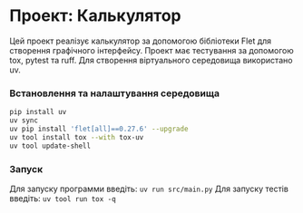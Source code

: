 # Проект: Калькулятор
Цей проект реалізує калькулятор за допомогою бібліотеки Flet для створення графічного інтерфейсу.
Проект має тестування за допомогою tox, pytest та ruff.
Для створення віртуального середовища використано uv.

### Встановлення та налаштування середовища
```bash
pip install uv
uv sync
uv pip install 'flet[all]==0.27.6' --upgrade
uv tool install tox --with tox-uv
uv tool update-shell
```

### Запуск
Для запуску программи введіть: `uv run src/main.py`
Для запуску тестів введіть: `uv tool run tox -q`